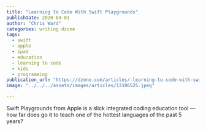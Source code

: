 ```yaml
---
title: "Learning to Code With Swift Playgrounds"
publishDate: 2020-04-01
author: "Chris Ward"
categories: writing dzone
tags: 
  - swift
  - apple
  - ipad
  - education
  - learning to code
  - kids
  - programming
publication_url: "https://dzone.com/articles/-learning-to-code-with-swift-playgrounds"
image: "../../../assets/images/articles/13186525.jpeg"

---
```

Swift Playgrounds from Apple is a slick integrated coding education tool — how far does go it to teach one of the hottest languages of the past 5 years?


